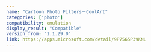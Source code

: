 ```yaml
---
name: "Cartoon Photo Filters－CoolArt"
categories: ['photo']
compatibility: emulation
display_result: "Compatible"
version_from: "1.1.29.0"
link: https://apps.microsoft.com/detail/9P7565P39KNL
---
```

